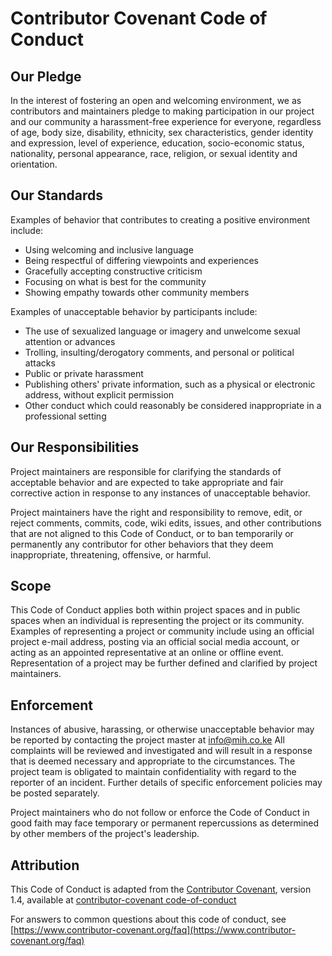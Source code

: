 # Contributor Covenant Code of Conduct

## Our Pledge
In the interest of fostering an open and welcoming environment, we as contributors and maintainers pledge to making 
participation in our project and our community a harassment-free experience for everyone, regardless of age, body size, 
disability, ethnicity, sex characteristics, gender identity and expression, level of experience, education, 
socio-economic status, nationality, personal appearance, race, religion, or sexual identity and orientation.

## Our Standards
Examples of behavior that contributes to creating a positive environment
include:
* Using welcoming and inclusive language
* Being respectful of differing viewpoints and experiences
* Gracefully accepting constructive criticism
* Focusing on what is best for the community
* Showing empathy towards other community members

Examples of unacceptable behavior by participants include:
* The use of sexualized language or imagery and unwelcome sexual attention or advances
* Trolling, insulting/derogatory comments, and personal or political attacks
* Public or private harassment
* Publishing others' private information, such as a physical or electronic address, without explicit permission
* Other conduct which could reasonably be considered inappropriate in a professional setting

## Our Responsibilities
Project maintainers are responsible for clarifying the standards of acceptable behavior and are expected to take 
appropriate and fair corrective action in response to any instances of unacceptable behavior.

Project maintainers have the right and responsibility to remove, edit, or reject comments, commits, code, wiki edits, 
issues, and other contributions that are not aligned to this Code of Conduct, or to ban temporarily or permanently any 
contributor for other behaviors that they deem inappropriate, threatening, offensive, or harmful.

## Scope
This Code of Conduct applies both within project spaces and in public spaces when an individual is representing the 
project or its community. Examples of representing a project or community include using an official project e-mail 
address, posting via an official social media account, or acting as an appointed representative at an online or offline 
event. Representation of a project may be further defined and clarified by project maintainers.

## Enforcement
Instances of abusive, harassing, or otherwise unacceptable behavior may be reported by contacting the project master at 
[info@mih.co.ke](mailto:info@mih.co.ke) All complaints will be reviewed and investigated and will 
result in a response that is deemed necessary and appropriate to the circumstances. The project team is obligated to 
maintain confidentiality with regard to the reporter of an incident. Further details of specific enforcement policies 
may be posted separately.

Project maintainers who do not follow or enforce the Code of Conduct in good faith may face temporary or permanent 
repercussions as determined by other members of the project's leadership.

## Attribution
This Code of Conduct is adapted from the [Contributor Covenant][homepage], version 1.4, available at 
[contributor-covenant code-of-conduct](https://www.contributor-covenant.org/version/1/4/code-of-conduct.html)

[homepage]: https://www.contributor-covenant.org

For answers to common questions about this code of conduct, see 
[https://www.contributor-covenant.org/faq](https://www.contributor-covenant.org/faq)